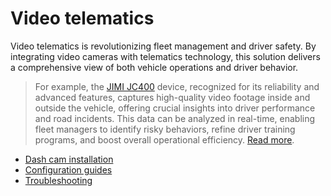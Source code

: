 # Video telematics

Video telematics is revolutionizing fleet management and driver safety. By integrating video cameras with telematics technology, this solution delivers a comprehensive view of both vehicle operations and driver behavior.

> For example, the [JIMI JC400](https://www.navixy.com/devices/jimi-iot-concox/jimi-jc400/) device, recognized for its reliability and advanced features, captures high-quality video footage inside and outside the vehicle, offering crucial insights into driver performance and road incidents. This data can be analyzed in real-time, enabling fleet managers to identify risky behaviors, refine driver training programs, and boost overall operational efficiency. [Read more](https://www.navixy.com/blog/video-telematics-with-navixy-and-jc400/).

* [Dash cam installation](dash-cam-installation.md)
* [Configuration guides](configuration-guides/)
* [Troubleshooting](../../expert-center/vehicle-telematics-technology/video-telematics/troubleshooting.md)
